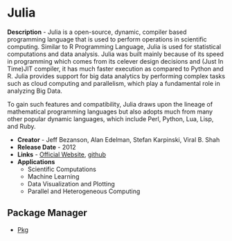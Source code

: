 # Julia
**Description** - Julia is a open-source, dynamic, compiler based programming language that is used to perform operations in scientific computing. Similar to R Programming Language, Julia is used for statistical computations and data analysis. Julia was built mainly because of its speed in programming which comes from its celever design decisions and (Just In Time)JIT compiler, it has much faster execution as compared to Python and R.
Julia provides support for big data analytics by performing complex tasks such as cloud computing and parallelism, which play a fundamental role in analyzing Big Data.

To gain such features and compatibility, Julia draws upon the lineage of mathematical programming languages but also adopts much from many other popular dynamic languages, which include Perl, Python, Lua, Lisp, and Ruby.

- **Creator** - Jeff Bezanson, Alan Edelman, Stefan Karpinski, Viral B. Shah
- **Release Date** - 2012
- **Links** - [Official Website](https://julialang.org/), [github](https://github.com/JuliaLang/julia)
- **Applications**
    * Scientific Computations
    * Machine Learning
    * Data Visualization and Plotting
    * Parallel and Heterogeneous Computing
    
## Package Manager
- [Pkg](https://pkgdocs.julialang.org/v1/)
